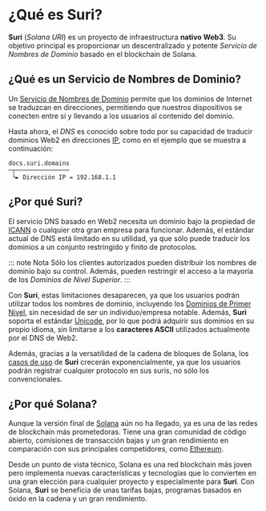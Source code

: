 # ¿Qué es Suri?

**Suri** (_Solana URI_) es un proyecto de infraestructura **nativo Web3**. Su objetivo principal es proporcionar un
descentralizado y potente _Servicio de Nombres de Dominio_ basado en el blockchain de Solana.

## ¿Qué es un Servicio de Nombres de Dominio?

Un [Servicio de Nombres de Dominio](https://en.wikipedia.org/wiki/Domain_Name_System) permite que los dominios de Internet se traduzcan en direcciones, permitiendo que nuestros dispositivos se conecten entre sí y llevando a los usuarios al contenido del dominio.

Hasta ahora, el _DNS_ es conocido sobre todo por su capacidad de traducir dominios Web2 en direcciones [IP](https://en.wikipedia.org/wiki/Internet_Protocol), como en el ejemplo que se muestra a continuación:

```:no-line-numbers
docs.suri.domains
─┬─────────────── 
 └► Dirección IP = 192.168.1.1
```


## ¿Por qué Suri?

El servicio DNS basado en Web2 necesita un dominio bajo la propiedad de [ICANN](https://www.icann.org/) o cualquier otra gran empresa
para funcionar. Además, el estándar actual de DNS está limitado en su utilidad, ya que sólo puede traducir los dominios a un
conjunto restringido y finito de protocolos.

::: note Nota
Sólo los clientes autorizados pueden distribuir los nombres de dominio bajo su control. Además, pueden restringir
el acceso a la mayoría de los _Dominios de Nivel Superior_.
:::

Con **Suri**, estas limitaciones desaparecen, ya que los usuarios podrán utilizar todos los nombres de dominio,
incluyendo los [Dominios de Primer Nivel][TLD], sin necesidad de ser un individuo/empresa notable.
Además, **Suri** soporta el estándar [Unicode](https://unicode.org/), por lo que podrá adquirir sus dominios en su
propio idioma, sin limitarse a los **caracteres ASCII** utilizados actualmente por el DNS de Web2.

Además, gracias a la versatilidad de la cadena de bloques de Solana, los [casos de uso](/es/use-cases/) de **Suri** crecerán
exponencialmente, ya que los usuarios podrán registrar cualquier protocolo en sus suris, no sólo los convencionales.

## ¿Por qué Solana?

Aunque la versión final de [Solana](https://solana.com) aún no ha llegado, ya es una de las redes de blockchain más
prometedoras. Tiene una gran comunidad de código abierto, comisiones de transacción bajas y un gran rendimiento en comparación con sus
principales competidores, como [Ethereum](https://ethereum.org/).

Desde un punto de vista técnico, Solana es una red blockchain más joven pero implementa nuevas características y tecnologías que lo convierten en una gran
elección para cualquier proyecto y especialmente para **Suri**. Con Solana, **Suri** se beneficia de unas tarifas bajas, programas basados en óxido en la cadena
y un gran rendimiento.

[TLD]: https://en.wikipedia.org/wiki/Top-level_domain
